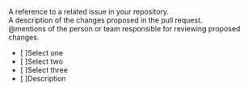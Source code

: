 A reference to a related issue in your repository.  
A description of the changes proposed in the pull request.  
@mentions of the person or team responsible for reviewing proposed changes.  
- [ ]Select one  
- [ ]Select two  
- [ ]Select three  
- [ ]Description  


